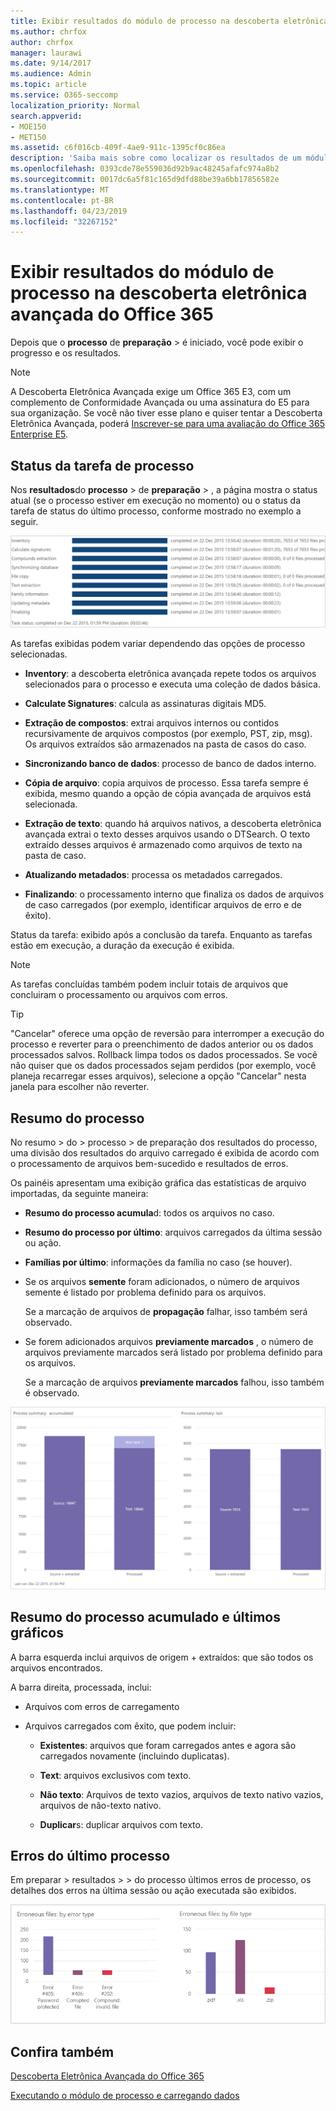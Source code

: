 ```yaml
---
title: Exibir resultados do módulo de processo na descoberta eletrônica avançada do Office 365
ms.author: chrfox
author: chrfox
manager: laurawi
ms.date: 9/14/2017
ms.audience: Admin
ms.topic: article
ms.service: O365-seccomp
localization_priority: Normal
search.appverid:
- MOE150
- MET150
ms.assetid: c6f016cb-409f-4ae9-911c-1395cf0c86ea
description: 'Saiba mais sobre como localizar os resultados de um módulo de processo executado na descoberta eletrônica avançada do Office 365, incluindo o status da tarefa e o resumo do processo.  '
ms.openlocfilehash: 0393cde78e559036d92b9ac48245afafc974a8b2
ms.sourcegitcommit: 0017dc6a5f81c165d9dfd88be39a6bb17856582e
ms.translationtype: MT
ms.contentlocale: pt-BR
ms.lasthandoff: 04/23/2019
ms.locfileid: "32267152"
---
```

# <a name="view-process-module-results-in-office-365-advanced-ediscovery"></a>Exibir resultados do módulo de processo na descoberta eletrônica avançada do Office 365

Depois que o **processo** de **preparação** \> é iniciado, você pode exibir o progresso e os resultados. 
  
> [!NOTE]
> A Descoberta Eletrônica Avançada exige um Office 365 E3, com um complemento de Conformidade Avançada ou uma assinatura do E5 para sua organização. Se você não tiver esse plano e quiser tentar a Descoberta Eletrônica Avançada, poderá [Inscrever-se para uma avaliação do Office 365 Enterprise E5](https://go.microsoft.com/fwlink/p/?LinkID=698279). 
  
## <a name="process-task-status"></a>Status da tarefa de processo

Nos **resultados**do **processo** \> de **preparação** \> , a página mostra o status atual (se o processo estiver em execução no momento) ou o status da tarefa de status do último processo, conforme mostrado no exemplo a seguir.
  
![Status da tarefa do módulo de processamento](media/9430f9e7-a4dd-47c7-ac2e-2c6a60fc948b.png)
  
As tarefas exibidas podem variar dependendo das opções de processo selecionadas. 
  
- **Inventory**: a descoberta eletrônica avançada repete todos os arquivos selecionados para o processo e executa uma coleção de dados básica.
    
- **Calculate Signatures**: calcula as assinaturas digitais MD5.
    
- **Extração de compostos**: extrai arquivos internos ou contidos recursivamente de arquivos compostos (por exemplo, PST, zip, msg). Os arquivos extraídos são armazenados na pasta de casos do caso.
    
- **Sincronizando banco de dados**: processo de banco de dados interno.
    
- **Cópia de arquivo**: copia arquivos de processo. Essa tarefa sempre é exibida, mesmo quando a opção de cópia avançada de arquivos está selecionada.
    
- **Extração de texto**: quando há arquivos nativos, a descoberta eletrônica avançada extrai o texto desses arquivos usando o DTSearch. O texto extraído desses arquivos é armazenado como arquivos de texto na pasta de caso.
    
- **Atualizando metadados**: processa os metadados carregados. 
    
- **Finalizando**: o processamento interno que finaliza os dados de arquivos de caso carregados (por exemplo, identificar arquivos de erro e de êxito). 
    
Status da tarefa: exibido após a conclusão da tarefa. Enquanto as tarefas estão em execução, a duração da execução é exibida.
  
> [!NOTE]
> As tarefas concluídas também podem incluir totais de arquivos que concluiram o processamento ou arquivos com erros. 
  
> [!TIP]
> "Cancelar" oferece uma opção de reversão para interromper a execução do processo e reverter para o preenchimento de dados anterior ou os dados processados salvos. Rollback limpa todos os dados processados. Se você não quiser que os dados processados sejam perdidos (por exemplo, você planeja recarregar esses arquivos), selecione a opção "Cancelar" nesta janela para escolher não reverter. 
  
## <a name="process-summary"></a>Resumo do processo

No resumo \> do \> processo \> de preparação dos resultados do processo, uma divisão dos resultados do arquivo carregado é exibida de acordo com o processamento de arquivos bem-sucedido e resultados de erros.
  
Os painéis apresentam uma exibição gráfica das estatísticas de arquivo importadas, da seguinte maneira:
  
- **Resumo do processo acumula**d: todos os arquivos no caso.
    
- **Resumo do processo por último**: arquivos carregados da última sessão ou ação. 
    
- **Famílias por último**: informações da família no caso (se houver).
    
- Se os arquivos **semente** foram adicionados, o número de arquivos semente é listado por problema definido para os arquivos. 
    
    Se a marcação de arquivos de **propagação** falhar, isso também será observado. 
    
- Se forem adicionados arquivos **previamente marcados** , o número de arquivos previamente marcados será listado por problema definido para os arquivos. 
    
    Se a marcação de arquivos **previamente marcados** falhou, isso também é observado. 
    
![Resumo do módulo de processamento](media/2086a691-9e3d-4117-beb2-a5c3a9a4cc94.png)
  
## <a name="process-summary-accumulated-and-last-charts"></a>Resumo do processo acumulado e últimos gráficos

A barra esquerda inclui arquivos de origem + extraídos: que são todos os arquivos encontrados. 
  
A barra direita, processada, inclui:
  
- Arquivos com erros de carregamento
    
- Arquivos carregados com êxito, que podem incluir: 
    
  - **Existentes**: arquivos que foram carregados antes e agora são carregados novamente (incluindo duplicatas).
    
  - **Text**: arquivos exclusivos com texto.
    
  - **Não texto**: Arquivos de texto vazios, arquivos de texto nativo vazios, arquivos de não-texto nativo. 
    
  - **Duplicar**s: duplicar arquivos com texto.
    
## <a name="last-process-errors"></a>Erros do último processo

Em preparar \> resultados \> \> do processo últimos erros de processo, os detalhes dos erros na última sessão ou ação executada são exibidos.
  
![Erros do módulo de processamento](media/4771d0f4-4217-445a-9ba4-8b6541c5ad09.png)
  
## <a name="see-also"></a>Confira também

[Descoberta Eletrônica Avançada do Office 365](office-365-advanced-ediscovery.md)
  
[Executando o módulo de processo e carregando dados](run-the-process-module-and-load-data-in-advanced-ediscovery.md)

